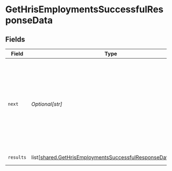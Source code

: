 # GetHrisEmploymentsSuccessfulResponseData


## Fields

| Field                                                                                                                                      | Type                                                                                                                                       | Required                                                                                                                                   | Description                                                                                                                                | Example                                                                                                                                    |
| ------------------------------------------------------------------------------------------------------------------------------------------ | ------------------------------------------------------------------------------------------------------------------------------------------ | ------------------------------------------------------------------------------------------------------------------------------------------ | ------------------------------------------------------------------------------------------------------------------------------------------ | ------------------------------------------------------------------------------------------------------------------------------------------ |
| `next`                                                                                                                                     | *Optional[str]*                                                                                                                            | :heavy_check_mark:                                                                                                                         | Cursor string that can be passed to the `cursor` query parameter to get the next page. If this is `null`, then there are no more pages.    |                                                                                                                                            |
| `results`                                                                                                                                  | list[[shared.GetHrisEmploymentsSuccessfulResponseDataResults](undefined/models/shared/gethrisemploymentssuccessfulresponsedataresults.md)] | :heavy_check_mark:                                                                                                                         | N/A                                                                                                                                        | [object Object]                                                                                                                            |